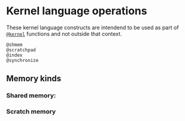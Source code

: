 # Kernel language operations

These kernel language constructs are intendend to be used as part
of [`@kernel`](@ref) functions and not outside that context.

```@docs
@shmem
@scratchpad
@index
@synchronize
```

## Memory kinds
### Shared memory:
### Scratch memory
